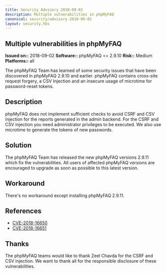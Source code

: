```yaml
---
title: Security Advisory 2018-09-02
description: Multiple vulnerabilities in phpMyFAQ
canonical: security/advisory-2018-09-02
layout: security.hbs
---
```


## Multiple vulnerabilities in phpMyFAQ

**Issued on::** 2018-09-02
**Software::** phpMyFAQ <= 2.9.10
**Risk::** Medium
**Platforms::** all

The phpMyFAQ Team has learned of some security issues that have been discovered in phpMyFAQ 2.9.10 and
earlier. phpMyFAQ contains cross-site request forgery, a CSV Injection and an insecure usage of microtime for
password-reset tokens.

## Description

phpMyFAQ does not implement sufficient checks to avoid CSRF and CSV injection for the reports generated in the admin
backend. For the CSRF and CSV injection you need administrator privileges to be executed. We also use microtime to
generate the tokens of new passwords.

## Solution

The phpMyFAQ Team has released the new phpMyFAQ versions 2.9.11 which fix the vulnerabilities. All users
of affected phpMyFAQ versions are encouraged to upgrade as soon as possible to this latest version.

## Workaround

There's no workaround except installing phpMyFAQ 2.9.11.

## References

<ul>
  <li><a target="_blank" rel="nofollow" href="https://nvd.nist.gov/vuln/detail/CVE-2018-16650">CVE-2018-16650</a></li>
  <li><a target="_blank" rel="nofollow" href="https://nvd.nist.gov/vuln/detail/CVE-2018-16651">CVE-2018-16651</a></li>
</ul>

## Thanks

The phpMyFAQ teams would like to thank Zeel Chavda for the CSRF and CSV injection. We want to thank all for the
responsible disclosure of these vulnerabilities.
